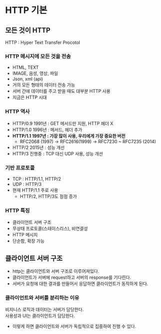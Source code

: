 # HTTP 기본

## 모든 것이 HTTP

HTTP : Hyper Text Transfer Procotol

### HTTP 메시지에 모든 것을 전송
- HTML, TEXT
- IMAGE, 음성, 영상, 파일
- Json, xml (api)
- 거의 모든 형태의 데이터 전송 가능
- 서버 간에 데이터를 주고 받을 때도 대부분 HTTP 사용
- 지금은 HTTP 시대

### HTTP 역사
- HTTP/0.9 1991년 : GET 메서드만 지원, HTTP 헤더 X
- HTTP/1.0 1996년 : 메서드, 헤더 추가
- **HTTP/1.1 1997년 : 가장 많이 사용, 우리에게 가장 중요한 버전**
    - RFC2068 (1997) -> RFC2616(1999) -> RFC7230 ~ RFC7235 (2014)
- HTTP/2 2015년 : 성능 개선
- HTTP/3 진행중 : TCP 대신 UDP 사용, 성능 개선

### 기반 프로토콜
- TCP : HTTP/1.1, HTTP/2
- UDP : HTTP/3
- 현재 HTTP/1.1 주로 사용
    - HTTP/2, HTTP/3도 점점 증가

### HTTP 특징
- 클라이언트 서버 구조
- 무상태 프로토콜(스테이스리스), 비연결성
- HTTP 메시지
- 단순함, 확장 가능

## 클라이언트 서버 구조

- http는 클라이언트와 서버 구조로 이루어져있다.
- 클라이언트가 서버에 request하고 서버의 response를 기다린다.
- 서버가 요청에 대한 결과를 만들어서 응답하면 클라이언트가 동작하게 된다.

### 클라이언트와 서버를 분리하는 이유
비지니스 로직과 데이터는 서버가 담당한다.
<br>
사용성과 UI는 클라이언트가 담당한다.
- 이렇게 하면 클라이언트와 서버가 독립적으로 집중하여 진행 수 있다.
